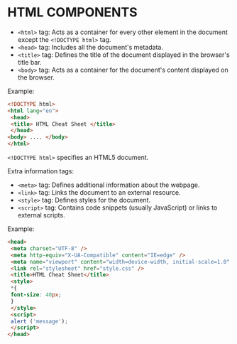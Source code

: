 # HTML COMPONENTS

- `<html>` tag: Acts as a container for every other element in the document except the `<!DOCTYPE html>` tag.
- `<head>` tag: Includes all the document's metadata.
- `<title>` tag: Defines the title of the document displayed in the browser's title bar.
- `<body>` tag: Acts as a container for the document's content displayed on the browser.

Example:
```html
<!DOCTYPE html>
<html lang="en">
 <head>
 <title> HTML Cheat Sheet </title>
 </head>
<body> .... </body>
</html>
```

`<!DOCTYPE html>` specifies an HTML5 document.

Extra information tags:
- `<meta>` tag: Defines additional information about the webpage.
- `<link>` tag: Links the document to an external resource.
- `<style>` tag: Defines styles for the document.
- `<script>` tag: Contains code snippets (usually JavaScript) or links to external scripts.

Example:
```html
<head>
 <meta charset="UTF-8" />
 <meta http-equiv="X-UA-Compatible" content="IE=edge" />
 <meta name="viewport" content="width=device-width, initial-scale=1.0" />
 <link rel="stylesheet" href="style.css" />
 <title>HTML Cheat Sheet</title>
 <style>
 *{
 font-size: 40px;
 }
 </style>
 <script>
 alert ('message');
 </script>
</head>